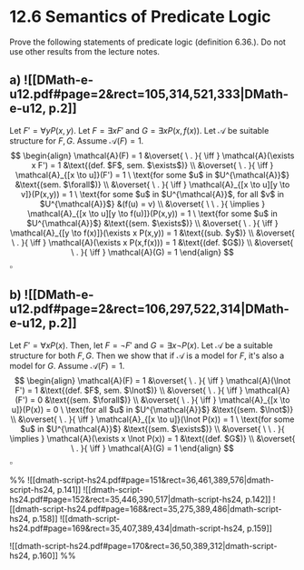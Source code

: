 

# 12.6		Semantics of Predicate Logic
Prove the following statements of predicate logic (definition 6.36.). Do not use other results from the lecture notes.

## a) ![[DMath-e-u12.pdf#page=2&rect=105,314,521,333|DMath-e-u12, p.2]]

Let $F' = \forall y P(x, y)$. Let $F = \exists x F'$ and $G = \exists x P(x, f(x))$. Let $\mathcal{A}$ be suitable structure for $F, G$. Assume $\mathcal{A}(F) = 1$. 
$$
\begin{align}
\mathcal{A}(F) = 1 &\overset{ \ . }{ \iff } \mathcal{A}(\exists x F') = 1 &\text{(def. $F$, sem. $\exists$)} \\
&\overset{ \ . }{ \iff } \mathcal{A}_{[x \to u]}(F') = 1 \ \text{for some $u$ in $U^{\mathcal{A}}$} &\text{(sem. $\forall$)} \\
&\overset{ \ . }{ \iff } \mathcal{A}_{[x \to u][y \to v]}(P(x,y)) = 1 \ \text{for some $u$ in $U^{\mathcal{A}}$, for all $v$ in $U^{\mathcal{A}}$} &(f(u) = v) \\
&\overset{ \ \ . }{ \implies } \mathcal{A}_{[x \to u][y \to f(u)]}(P(x,y)) = 1 \ \text{for some $u$ in $U^{\mathcal{A}}$} &\text{(sem. $\exists$)} \\
&\overset{ \ . }{ \iff } \mathcal{A}_{[y \to f(x)]}(\exists x P(x,y)) = 1 &\text{(sub. $y$)} \\
&\overset{ \ . }{ \iff } \mathcal{A}(\exists x P(x,f(x))) = 1 &\text{(def. $G$)} \\
&\overset{ \ . }{ \iff } \mathcal{A}(G) = 1
\end{align}
$$
$\square$

## b) ![[DMath-e-u12.pdf#page=2&rect=106,297,522,314|DMath-e-u12, p.2]]


Let $F' = \forall x P(x)$. Then, let $F = \lnot F'$ and $G = \exists x \lnot P(x)$. Let $\mathcal{A}$ be a suitable structure for both $F, G$. Then we show that if $\mathcal{A}$ is a model for $F$, it's also a model for $G$. Assume $\mathcal{A}(F) = 1$.
$$
\begin{align}
\mathcal{A}(F) = 1 &\overset{ \ . }{ \iff } \mathcal{A}(\lnot F') = 1 &\text{(def. $F$, sem. $\lnot$)} \\
&\overset{ \ . }{ \iff } \mathcal{A}(F') = 0 &\text{(sem. $\forall$)} \\
&\overset{ \ . }{ \iff } \mathcal{A}_{[x \to u]}(P(x)) = 0 \ \text{for all $u$ in $U^{\mathcal{A}}$} &\text{(sem. $\lnot$)} \\
&\overset{ \ . }{ \iff } \mathcal{A}_{[x \to u]}(\lnot P(x)) = 1 \ \text{for some $u$ in $U^{\mathcal{A}}$} &\text{(sem. $\exists$)} \\
&\overset{ \ \ . }{ \implies } \mathcal{A}(\exists x \lnot P(x)) = 1 &\text{(def. $G$)} \\
&\overset{ \ . }{ \iff } \mathcal{A}(G) = 1
\end{align}
$$
$\square$




%% 
![[dmath-script-hs24.pdf#page=151&rect=36,461,389,576|dmath-script-hs24, p.141]]
![[dmath-script-hs24.pdf#page=152&rect=35,446,390,517|dmath-script-hs24, p.142]]
![[dmath-script-hs24.pdf#page=168&rect=35,275,389,486|dmath-script-hs24, p.158]]
![[dmath-script-hs24.pdf#page=169&rect=35,407,389,434|dmath-script-hs24, p.159]]

![[dmath-script-hs24.pdf#page=170&rect=36,50,389,312|dmath-script-hs24, p.160]]
 %%